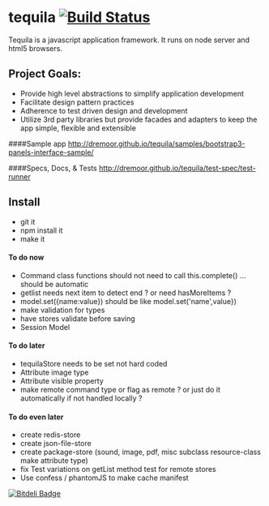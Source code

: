 # tequila [![Build Status](https://secure.travis-ci.org/dremoor/tequila.png)](http://travis-ci.org/dremoor/tequila) 
Tequila is a javascript application framework.  It runs on node server and html5 browsers.

## Project Goals:

* Provide high level abstractions to simplify application development
* Facilitate design pattern practices
* Adherence to test driven design and development
* Utilize 3rd party libraries but provide facades and adapters to keep the app simple, flexible and extensible

####Sample app
http://dremoor.github.io/tequila/samples/bootstrap3-panels-interface-sample/

####Specs, Docs, & Tests
http://dremoor.github.io/tequila/test-spec/test-runner

## Install
- git it
- npm install it
- make it

#### To do now
- Command class functions should not need to call this.complete() ... should be automatic
- getlist needs next item to detect end ? or need hasMoreItems ?
- model.set({name:value}) should be like model.set('name',value})
- make validation for types
- have stores validate before saving
- Session Model

#### To do later
- tequilaStore needs to be set not hard coded
- Attribute image type
- Attribute visible property
- make remote command type or flag as remote ? or just do it automatically if not handled locally ?

#### To do even later
- create redis-store
- create json-file-store
- create package-store (sound, image, pdf, misc subclass resource-class make attribute type)
- fix Test variations on getList method test for remote stores
- Use confess / phantomJS to make cache manifest

[![Bitdeli Badge](https://d2weczhvl823v0.cloudfront.net/dremoor/tequila/trend.png)](https://bitdeli.com/free "Bitdeli Badge")
